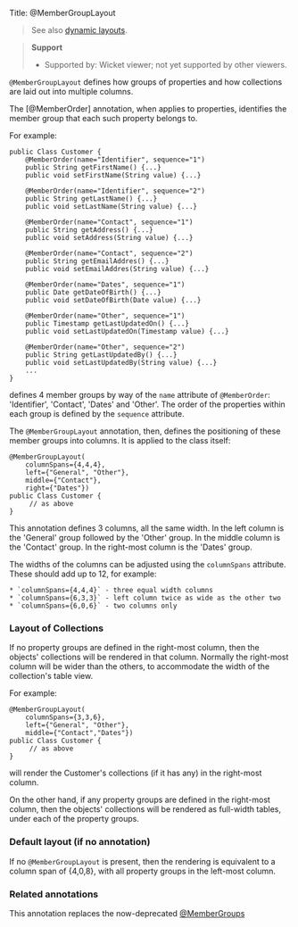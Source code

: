 Title: @MemberGroupLayout

[//]: # (content copied to _user-guide_xxx)

> See also [dynamic layouts](../../components/viewers/wicket/dynamic-layouts.html).

> **Support**
> 
> * Supported by: Wicket viewer; not yet supported by other viewers.

`@MemberGroupLayout` defines how groups of properties and how collections are laid out into multiple columns.

The [@MemberOrder] annotation, when applies to properties, identifies the member group that each such property belongs to.

For example:

    public Class Customer {
        @MemberOrder(name="Identifier", sequence="1")
        public String getFirstName() {...}
        public void setFirstName(String value) {...}

        @MemberOrder(name="Identifier", sequence="2")
        public String getLastName() {...}
        public void setLastName(String value) {...}

        @MemberOrder(name="Contact", sequence="1")
        public String getAddress() {...}
        public void setAddress(String value) {...}

        @MemberOrder(name="Contact", sequence="2")
        public String getEmailAddres() {...}
        public void setEmailAddres(String value) {...}

        @MemberOrder(name="Dates", sequence="1")
        public Date getDateOfBirth() {...}
        public void setDateOfBirth(Date value) {...}

        @MemberOrder(name="Other", sequence="1")
        public Timestamp getLastUpdatedOn() {...}
        public void setLastUpdatedOn(Timestamp value) {...}

        @MemberOrder(name="Other", sequence="2")
        public String getLastUpdatedBy() {...}
        public void setLastUpdatedBy(String value) {...}
        ...
    }   

defines 4 member groups by way of the `name` attribute of `@MemberOrder`: 'Identifier', 'Contact', 'Dates' and 'Other'.  The order of the properties within each group is defined by the `sequence` attribute.

The `@MemberGroupLayout` annotation, then, defines the positioning of these member groups into columns.  It is applied to the class itself:


    @MemberGroupLayout(
        columnSpans={4,4,4},
        left={"General", "Other"},
        middle={"Contact"},
        right={"Dates"})
    public Class Customer {
         // as above
    }

This annotation defines 3 columns, all the same width.  In the left column is the 'General' group followed by the 'Other' group.  In the middle column is the 'Contact' group.  In the right-most column is the 'Dates' group.

The widths of the columns can be adjusted using the `columnSpans` attribute.  These should add up to 12, for example:

    * `columnSpans={4,4,4}` - three equal width columns
    * `columnSpans={6,3,3}` - left column twice as wide as the other two 
    * `columnSpans={6,0,6}` - two columns only 

### Layout of Collections

If no property groups are defined in the right-most column, then the objects' collections will be rendered in that column.    Normally the right-most column will be wider than the others, to accommodate the width of the collection's table view.

For example:

    @MemberGroupLayout(
        columnSpans={3,3,6},
        left={"General", "Other"},
        middle={"Contact","Dates"})
    public Class Customer {
         // as above
    }

will render the Customer's collections (if it has any) in the right-most column.

On the other hand, if any property groups are defined in the right-most column, then the objects' collections will be rendered as full-width tables, under each of the property groups.

### Default layout (if no annotation)

If no `@MemberGroupLayout` is present, then the rendering is equivalent to a column span of {4,0,8}, with all property groups in the left-most column.

### Related annotations

This annotation replaces the now-deprecated [@MemberGroups](./MemberGroups.html)
